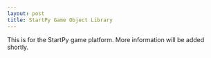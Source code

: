 ```yaml
---
layout: post
title: StartPy Game Object Library 
---
```


This is for the StartPy game platform. More information will be added shortly.